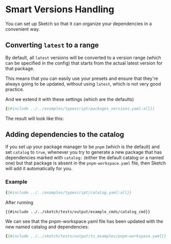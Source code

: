 # Smart Versions Handling

You can set up Sketch so that it can organize your dependencies in a convenient way.

## Converting `latest` to a range

By default, all `latest` versions will be converted to a version range (which can be specified in the config) that starts from the actual latest version for that package.

This means that you can easily use your presets and ensure that they're always going to be updated, without using `latest`, which is not very good practice.

And we extend it with these settings (which are the defaults)

```yaml
{{#include ../../examples/typescript/packages_versions.yaml:all}}
```

The result will look like this:

## Adding dependencies to the catalog

If you set up your package manager to be `pnpm` (which is the default) and set `catalog` to `true`, whenever you try to generate a new package that has dependencies marked with `catalog:` (either the default catalog or a named one) but that package is absent in the `pnpm-workspace.yaml` file, then Sketch will add it automatically for you.

### Example

```yaml
{{#include ../../examples/typescript/catalog.yaml:all}}
```

After running 

`{{#include ../../sketch/tests/output/example_cmds/catalog_cmd}}`

We can see that the pnpm-workspace.yaml file has been updated with the new named catalog and dependencies:

```yaml
{{#include ../../sketch/tests/output/ts_examples/pnpm-workspace.yaml}}

